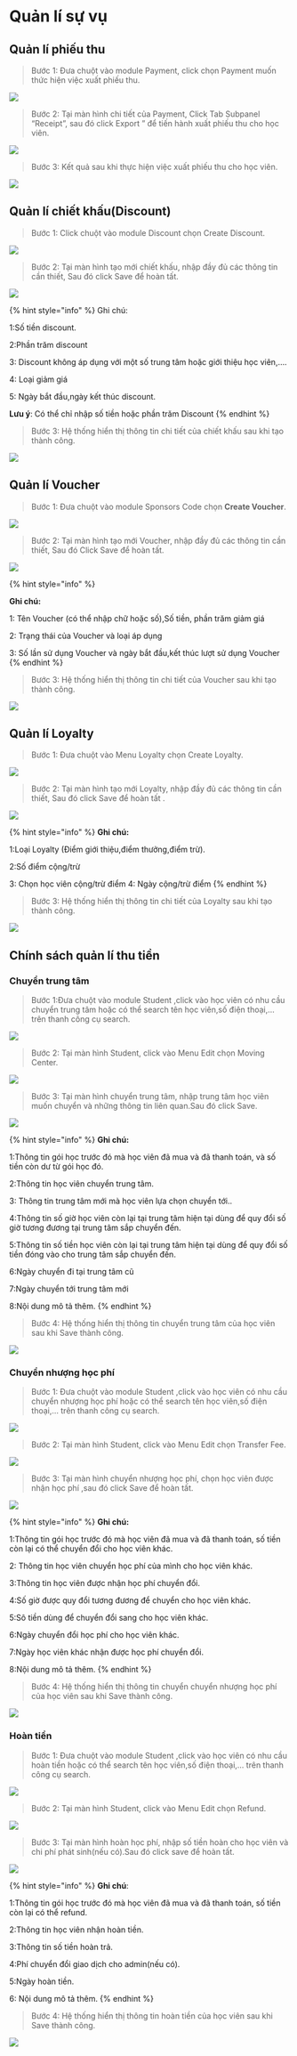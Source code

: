 # Quản lí sự vụ

## Quản lí phiếu thu

> Bước 1: Đưa chuột vào module Payment, click chọn Payment muốn thức hiện việc xuất phiếu thu.

![](../../.gitbook/assets/qlphieuthu.png)

> Bước 2: Tại màn hình chi tiết của Payment, Click Tab Subpanel “Receipt”, sau đó click Export ” để tiến hành xuất phiếu thu cho học viên.

![](../../.gitbook/assets/qlphieuthu1.png)

> Bước 3: Kết quả sau khi thực hiện việc xuất phiếu thu cho học viên.

![](../../.gitbook/assets/qlphieuthu2.png)

## Quản lí chiết khấu\(Discount\)

> Bước 1: Click chuột vào module Discount chọn Create Discount.

![](../../.gitbook/assets/qldiscount.png)

> Bước 2: Tại màn hình tạo mới chiết khấu, nhập đầy đủ các thông tin cần thiết, Sau đó click Save để hoàn tất.

![](../../.gitbook/assets/qldiscount1.png)

{% hint style="info" %}
Ghi chú:

1:Số tiền discount.

2:Phần trăm discount

3: Discount không áp dụng với một số trung tâm hoặc giới thiệu học viên,….

4: Loại giảm giá

5: Ngày bắt đầu,ngày kết thúc discount.

**Lưu ý**: Có thể chỉ nhập số tiền hoặc phần trăm Discount
{% endhint %}

> Bước 3: Hệ thống hiển thị thông tin chi tiết của chiết khấu sau khi tạo thành công.

![](../../.gitbook/assets/discount3.png)

## Quản lí Voucher

> Bước 1: Đưa chuột vào module Sponsors Code chọn **Create Voucher**.

![](../../.gitbook/assets/voucehra.png)

> Bước 2: Tại màn hình tạo mới Voucher, nhập đầy đủ các thông tin cần thiết, Sau đó Click Save để hoàn tất.

![](../../.gitbook/assets/voucher2.png)

{% hint style="info" %}
**Ghi chú:**

1: Tên Voucher \(có thể nhập chữ hoặc số\),Số tiền, phần trăm giảm giá

2: Trạng thái của Voucher và loại áp dụng 

3: Số lần sử dụng Voucher và ngày bắt đầu,kết thúc lượt sử dụng Voucher
{% endhint %}

> Bước 3: Hệ thống hiển thị thông tin chi tiết của Voucher sau khi tạo thành công.

![](../../.gitbook/assets/voucehr3.png)

## Quản lí Loyalty

> Bước 1: Đưa chuột vào Menu Loyalty chọn Create Loyalty.

![](../../.gitbook/assets/loyalty1.png)

> Bước 2: Tại màn hình tạo mới Loyalty, nhập đầy đủ các thông tin cần thiết, Sau đó click Save để hoàn tất .

![](../../.gitbook/assets/loyalty2.png)

{% hint style="info" %}
**Ghi chú:**

1:Loại Loyalty \(Điểm giới thiệu,điểm thưởng,điểm trừ\).

2:Số điểm cộng/trừ

3: Chọn học viên cộng/trừ điểm 4: Ngày cộng/trừ điểm
{% endhint %}

> Bước 3: Hệ thống hiển thị thông tin chi tiết của Loyalty sau khi tạo thành công.

![](../../.gitbook/assets/loyalty3.png)

## Chính sách quản lí thu tiền

### Chuyển trung tâm

> Bước 1:Đưa chuột vào module Student ,click vào học viên có nhu cầu chuyển trung tâm hoặc có thể search tên học viên,số điện thoại,… trên thanh công cụ search.

![](../../.gitbook/assets/chuyentrungtam1.png)

> Bước 2: Tại màn hình Student, click vào Menu Edit chọn Moving Center.

![](../../.gitbook/assets/chuyentrungtam2.png)

> Bước 3: Tại màn hình chuyển trung tâm, nhập trung tâm học viên muốn chuyển và những thông tin liên quan.Sau đó click Save.

![](../../.gitbook/assets/image%20%2812%29.png)

{% hint style="info" %}
**Ghi chú:**

1:Thông tin gói học trước đó mà học viên đã mua và đã thanh toán, và số tiền còn dư từ gói học đó.

2:Thông tin học viên chuyển trung tâm.

3: Thông tin trung tâm mới mà học viên lựa chọn chuyển tới..

4:Thông tin số giờ học viên còn lại tại trung tâm hiện tại dùng để quy đổi số giờ tương đương tại trung tâm sắp chuyển đến.

5:Thông tin số tiền học viên còn lại tại trung tâm hiện tại dùng để quy đổi số tiền đóng vào cho trung tâm sắp chuyển đến.

6:Ngày chuyển đi tại trung tâm cũ

7:Ngày chuyển tới trung tâm mới

8:Nội dung mô tả thêm.
{% endhint %}

> Bước 4: Hệ thống hiển thị thông tin chuyển trung tâm của học viên sau khi Save thành công.

![](../../.gitbook/assets/chuyentrungtam4.png)

### Chuyển nhượng học phí

> Bước 1: Đưa chuột vào module Student ,click vào học viên có nhu cầu chuyển nhượng học phí hoặc có thể search tên học viên,số điện thoại,… trên thanh công cụ search.

![](../../.gitbook/assets/nhuonghocphi1.png)

> Bước 2: Tại màn hình Student, click vào Menu Edit chọn Transfer Fee.

![](../../.gitbook/assets/nhuonghocphi2.png)

> Bước 3: Tại màn hình chuyển nhượng học phí, chọn học viên được nhận học phí ,sau đó click Save để hoàn tất.

![](../../.gitbook/assets/image%20%281%29%20%283%29.png)

{% hint style="info" %}
**Ghi chú:**

1:Thông tin gói học trước đó mà học viên đã mua và đã thanh toán, số tiền còn lại có thể chuyển đổi cho học viên khác.

2: Thông tin học viên chuyển học phí của mình cho học viên khác.

3:Thông tin học viên được nhận học phí chuyển đổi.

4:Số giờ được quy đổi tương đương để chuyển cho học viên khác.

5:Sô tiền dùng để chuyển đổi sang cho học viên khác.

6:Ngày chuyển đổi học phí cho học viên khác.

7:Ngày học viên khác nhận được học phí chuyển đổi.

8:Nội dung mô tả thêm.
{% endhint %}

> Bước 4: Hệ thống hiển thị thông tin chuyển chuyển nhượng học phí của học viên sau khi Save thành công.

![](../../.gitbook/assets/nhuonghocphi4.png)

### Hoàn tiền

> Bước 1: Đưa chuột vào module Student ,click vào học viên có nhu cầu hoàn tiền hoặc có thể search tên học viên,số điện thoại,… trên thanh công cụ search.

![](../../.gitbook/assets/hoantien1.png)

> Bước 2: Tại màn hình Student, click vào Menu Edit chọn Refund.

![](../../.gitbook/assets/hoantien2.png)

> Bước 3: Tại màn hình hoàn học phí, nhập số tiền hoàn cho học viên và chi phí phát sinh\(nếu có\).Sau đó click save để hoàn tất.

![](../../.gitbook/assets/image%20%282%29%20%281%29.png)

{% hint style="info" %}
**Ghi chú**:

1:Thông tin gói học trước đó mà học viên đã mua và đã thanh toán, số tiền còn lại có thể refund.

2:Thông tin học viên nhận hoàn tiền.

3:Thông tin số tiền hoàn trả.

4:Phí chuyển đổi giao dịch cho admin\(nếu có\).

5:Ngày hoàn tiền.

6: Nội dung mô tả thêm.
{% endhint %}

> Bước 4: Hệ thống hiển thị thông tin hoàn tiền của học viên sau khi Save thành công.

![](../../.gitbook/assets/hoantien4.png)

